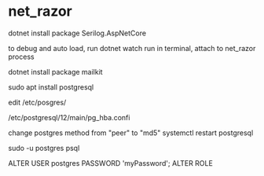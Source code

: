 # net_razor
dotnet install package Serilog.AspNetCore

to debug and auto load,
run dotnet watch run in terminal, attach to net_razor process

dotnet install package mailkit

sudo apt install postgresql

edit /etc/posgres/

/etc/postgresql/12/main/pg_hba.confi

change postgres method from "peer" to "md5"
systemctl restart postgresql

sudo -u postgres psql

ALTER USER postgres PASSWORD 'myPassword';
ALTER ROLE